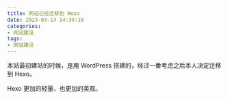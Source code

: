 ```yaml
---
title: 网站已经迁移到 Hexo
date: 2023-03-14 14:34:18
categories: 
- 网站建设
tags: 
- 网站建设
---
```


本站最初建站的时候，是用 WordPress 搭建的，经过一番考虑之后本人决定迁移到 Hexo。



Hexo 更加的轻量、也更加的美观。
